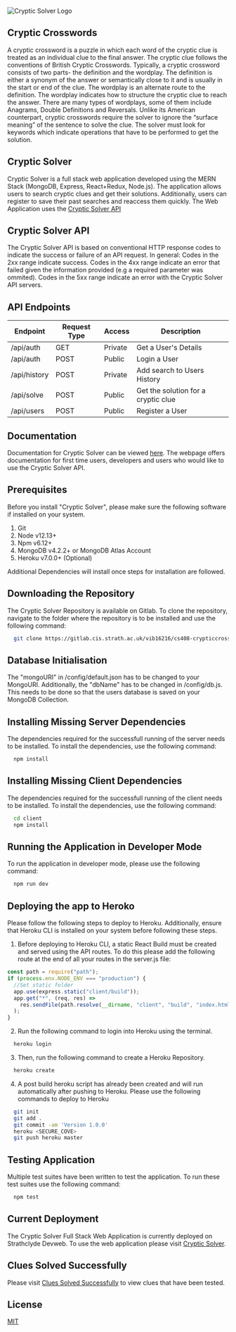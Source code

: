 ![Cryptic Solver Logo](https://devweb2019.cis.strath.ac.uk/~vib16216/CrypticSolverPublic/readme-logo.jpg)

## Cryptic Crosswords

A cryptic crossword is a puzzle in which each word of the cryptic clue is treated as an individual clue to the final answer. The cryptic clue follows the conventions of British Cryptic Crosswords. Typically, a cryptic crossword consists of two parts- the definition and the wordplay. The definition is either a synonym of the answer or semantically close to it and is usually in the start or end of the clue. The wordplay is an alternate route to the definition. The wordplay indicates how to structure the cryptic clue to reach the answer. There are many types of wordplays, some of them include Anagrams, Double Definitions and Reversals. Unlike its American counterpart, cryptic crosswords require the solver to ignore the “surface meaning” of the sentence to solve the clue. The solver must look for keywords which indicate operations that have to be performed to get the solution.

## Cryptic Solver

Cryptic Solver is a full stack web application developed using the MERN Stack (MongoDB, Express, React+Redux, Node.js). The application allows users to search cryptic clues and get their solutions. Additionally, users can register to save their past searches and reaccess them quickly. The Web Application uses the [Cryptic Solver API](https://app.swaggerhub.com/apis-docs/iamkhattar/cryptic-solver/7.1.0)

## Cryptic Solver API

The Cryptic Solver API is based on conventional HTTP response codes to indicate the success or failure of an API request. In general: Codes in the 2xx range indicate success. Codes in the 4xx range indicate an error that failed given the information provided (e.g a required parameter was ommited). Codes in the 5xx range indicate an error with the Cryptic Solver API servers.

## API Endpoints

| Endpoint     | Request Type | Access  | Description                         |
| ------------ | ------------ | ------- | ----------------------------------- |
| /api/auth    | GET          | Private | Get a User's Details                |
| /api/auth    | POST         | Public  | Login a User                        |
| /api/history | POST         | Private | Add search to Users History         |
| /api/solve   | POST         | Public  | Get the solution for a cryptic clue |
| /api/users   | POST         | Public  | Register a User                     |

## Documentation

Documentation for Cryptic Solver can be viewed [here](https://devweb2019.cis.strath.ac.uk/~vib16216/documentation/). The webpage offers documentation for first time users, developers and users who would like to use the Cryptic Solver API.

## Prerequisites

Before you install "Cryptic Solver", please make sure the following software if installed on your system.

1. Git
2. Node v12.13+
3. Npm v6.12+
4. MongoDB v4.2.2+ or MongoDB Atlas Account
5. Heroku v7.0.0+ (Optional)

Additional Dependencies will install once steps for installation are followed.

## Downloading the Repository

The Cryptic Solver Repository is available on Gitlab. To clone the repository, navigate to the folder where the repository is to be installed and use the following command:

```bash
  git clone https://gitlab.cis.strath.ac.uk/vib16216/cs408-crypticcrosswordsolver.git
```

## Database Initialisation

The "mongoURI" in /config/default.json has to be changed to your MongoURI. Additionally, the "dbName" has to be changed in /config/db.js. This needs to be done so that the users database is saved on your MongoDB Collection.

## Installing Missing Server Dependencies

The dependencies required for the successfull running of the server needs to be installed. To install the dependencies, use the following command:

```bash
  npm install
```

## Installing Missing Client Dependencies

The dependencies required for the successfull running of the client needs to be installed. To install the dependencies, use the following command:

```bash
  cd client
  npm install
```

## Running the Application in Developer Mode

To run the application in developer mode, please use the following command:

```bash
  npm run dev
```

## Deploying the app to Heroko

Please follow the following steps to deploy to Heroku. Additionally, ensure that Heroku CLI is installed on your system before following these steps.

1. Before deploying to Heroku CLI, a static React Build must be created and served using the API routes. To do this please add the following route at the end of all your routes in the server.js file:

```javascript
const path = require("path");
if (process.env.NODE_ENV === "production") {
  //Set static folder
  app.use(express.static("client/build"));
  app.get("*", (req, res) =>
    res.sendFile(path.resolve(__dirname, "client", "build", "index.html"))
  );
}
```

2. Run the following command to login into Heroku using the terminal.

```bash
  heroku login
```

3. Then, run the following command to create a Heroku Repository.

```bash
  heroku create
```

4. A post build heroku script has already been created and will run automatically after pushing to Heroku. Please use the following commands to deploy to Heroku

```bash
  git init
  git add .
  git commit -am 'Version 1.0.0'
  heroku <SECURE_COVE>
  git push heroku master
```

## Testing Application

Multiple test suites have been written to test the application. To run these test suites use the following command:

```bash
  npm test
```

## Current Deployment

The Cryptic Solver Full Stack Web Application is currently deployed on Strathclyde Devweb. To use the web application please visit [Cryptic Solver](https://devweb2019.cis.strath.ac.uk/vib16216-nodejs/ "Cryptic Solver").

## Clues Solved Successfully

Please visit [Clues Solved Successfully](https://devweb2019.cis.strath.ac.uk/~vib16216/clues/) to view clues that have been tested.

## License

[MIT](https://choosealicense.com/licenses/mit/)
